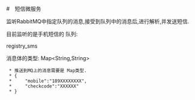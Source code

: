 


#　短信微服务

监听RabbitMQ中指定队列的消息,接受到队列中的消息后,进行解析,并发送短信.

目前监听的是手机短信的 队列: 

registry_sms 

消息体的类型: Map<String,String> 

     * 推送到MQ上的消息需要是 Map类型.
     * {
     *     "mobile":"189XXXXXXXX",
     *     "checkcode":"XXXXXX"
     * }


